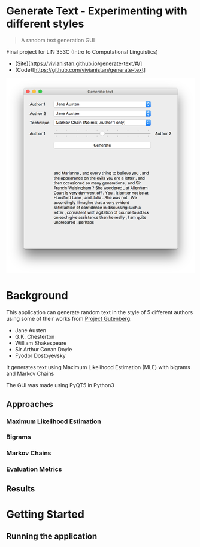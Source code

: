 # Generate Text - Experimenting with different styles

> A random text generation GUI

Final project for LIN 353C (Intro to Computational Linguistics)

* (Site)[https://vivianistan.github.io/generate-text/#/]
* (Code)[https://github.com/vivianistan/generate-text]

 <div class="grid-x grid-margin-x medium-up-2 grid-margin-x-bottom" id="boxShadow">
    <div class="cell">
      <div class="hoverTarget">
        <img class="imageTarget" src="Pics/gui.png" alt="abstract0">
      </div>
    </div>
  </div>  

# Background
This application can generate random text in the style of 5 different authors using some of their works from [Project Gutenberg](http://www.gutenberg.org): 
* Jane Austen
* G.K. Chesterton
* William Shakespeare
* Sir Arthur Conan Doyle
* Fyodor Dostoyevsky

It generates text using Maximum Likelihood Estimation (MLE) with bigrams and Markov Chains

The GUI was made using PyQT5 in Python3

## Approaches
### Maximum Likelihood Estimation
### Bigrams
### Markov Chains
### Evaluation Metrics

## Results

# Getting Started
## Running the application
